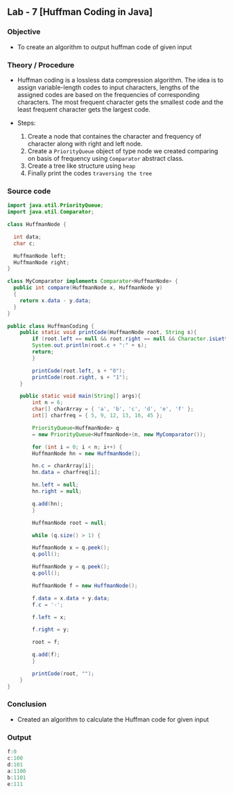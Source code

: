 ## Lab - 7 [Huffman Coding in Java]

### Objective

- To create an algorithm to output huffman code of given input

### Theory / Procedure

- Huffman coding is a lossless data compression algorithm. The idea is to assign variable-length codes to input characters, lengths of the assigned codes are based on the frequencies of corresponding characters. The most frequent character gets the smallest code and the least frequent character gets the largest code.

- Steps:
    1. Create a node that containes the character and frequency of character along with right and left node.
    2. Create a `PriorityQueue` object of type node we created comparing on basis of frequency using `Comparator` abstract class.
    3. Create a tree like structure using `heap`
    4. Finally print the codes `traversing the tree`

### Source code

```java
import java.util.PriorityQueue;
import java.util.Comparator;

class HuffmanNode {

  int data;
  char c;

  HuffmanNode left;
  HuffmanNode right;
}

class MyComparator implements Comparator<HuffmanNode> {
  public int compare(HuffmanNode x, HuffmanNode y)
  {
    return x.data - y.data;
  }
}

public class HuffmanCoding {
    public static void printCode(HuffmanNode root, String s){
        if (root.left == null && root.right == null && Character.isLetter(root.c)) {
        System.out.println(root.c + ":" + s);
        return;
        }

        printCode(root.left, s + "0");
        printCode(root.right, s + "1");
    }

    public static void main(String[] args){
        int n = 6;
        char[] charArray = { 'a', 'b', 'c', 'd', 'e', 'f' };
        int[] charfreq = { 5, 9, 12, 13, 16, 45 };

        PriorityQueue<HuffmanNode> q
        = new PriorityQueue<HuffmanNode>(n, new MyComparator());

        for (int i = 0; i < n; i++) {
        HuffmanNode hn = new HuffmanNode();

        hn.c = charArray[i];
        hn.data = charfreq[i];

        hn.left = null;
        hn.right = null;

        q.add(hn);
        }

        HuffmanNode root = null;

        while (q.size() > 1) {

        HuffmanNode x = q.peek();
        q.poll();

        HuffmanNode y = q.peek();
        q.poll();

        HuffmanNode f = new HuffmanNode();

        f.data = x.data + y.data;
        f.c = '-';

        f.left = x;

        f.right = y;

        root = f;

        q.add(f);
        }

        printCode(root, "");
    }
}
```

### Conclusion

- Created an algorithm to calculate the Huffman code for given input

### Output

```c
f:0
c:100
d:101
a:1100
b:1101
e:111
```